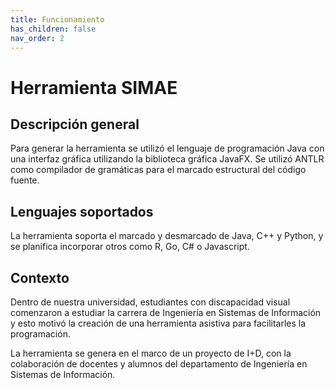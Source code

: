 ```yaml
---
title: Funcionamiento
has_children: false
nav_order: 2
---
```

# Herramienta SIMAE

## Descripción general
Para generar la herramienta se utilizó el lenguaje de programación Java con una interfaz gráfica utilizando la biblioteca gráfica JavaFX. Se utilizó ANTLR como compilador de gramáticas para el marcado estructural del código fuente.

## Lenguajes soportados

La herramienta soporta el marcado y desmarcado de Java, C++ y Python, y se planifica incorporar otros como R, Go, C# o Javascript.

## Contexto
Dentro de nuestra universidad, estudiantes con discapacidad visual comenzaron a estudiar la carrera de Ingeniería en Sistemas de Información y esto motivó la creación de una herramienta asistiva para facilitarles la programación.

La herramienta se genera en el marco de un proyecto de I+D, con la colaboración de docentes y alumnos del departamento de Ingeniería en Sistemas de Información.

